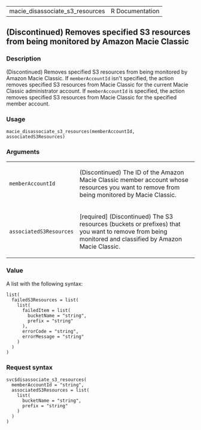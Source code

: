 <table style="width: 100%;">
<tbody>
<tr class="odd">
<td>macie_disassociate_s3_resources</td>
<td style="text-align: right;">R Documentation</td>
</tr>
</tbody>
</table>

## (Discontinued) Removes specified S3 resources from being monitored by Amazon Macie Classic

### Description

(Discontinued) Removes specified S3 resources from being monitored by
Amazon Macie Classic. If `memberAccountId` isn't specified, the action
removes specified S3 resources from Macie Classic for the current Macie
Classic administrator account. If `memberAccountId` is specified, the
action removes specified S3 resources from Macie Classic for the
specified member account.

### Usage

    macie_disassociate_s3_resources(memberAccountId, associatedS3Resources)

### Arguments

<table>
<colgroup>
<col style="width: 35%" />
<col style="width: 65%" />
</colgroup>
<tbody>
<tr class="odd">
<td><code
id="macie_disassociate_s3_resources_:_memberAccountId">memberAccountId</code></td>
<td><p>(Discontinued) The ID of the Amazon Macie Classic member account
whose resources you want to remove from being monitored by Macie
Classic.</p></td>
</tr>
<tr class="even">
<td><code
id="macie_disassociate_s3_resources_:_associatedS3Resources">associatedS3Resources</code></td>
<td><p>[required] (Discontinued) The S3 resources (buckets or prefixes)
that you want to remove from being monitored and classified by Amazon
Macie Classic.</p></td>
</tr>
</tbody>
</table>

### Value

A list with the following syntax:

    list(
      failedS3Resources = list(
        list(
          failedItem = list(
            bucketName = "string",
            prefix = "string"
          ),
          errorCode = "string",
          errorMessage = "string"
        )
      )
    )

### Request syntax

    svc$disassociate_s3_resources(
      memberAccountId = "string",
      associatedS3Resources = list(
        list(
          bucketName = "string",
          prefix = "string"
        )
      )
    )
